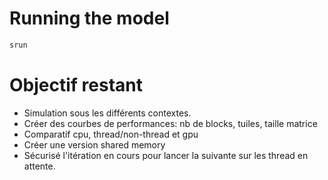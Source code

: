 Running the model
=================

```sh
srun 
```

Objectif restant
================

- Simulation sous les différents contextes.
- Créer des courbes de performances: nb de blocks, tuiles, taille matrice
- Comparatif cpu, thread/non-thread et gpu
- Créer une version shared memory
- Sécurisé l'itération en cours pour lancer la suivante sur les thread en attente.
